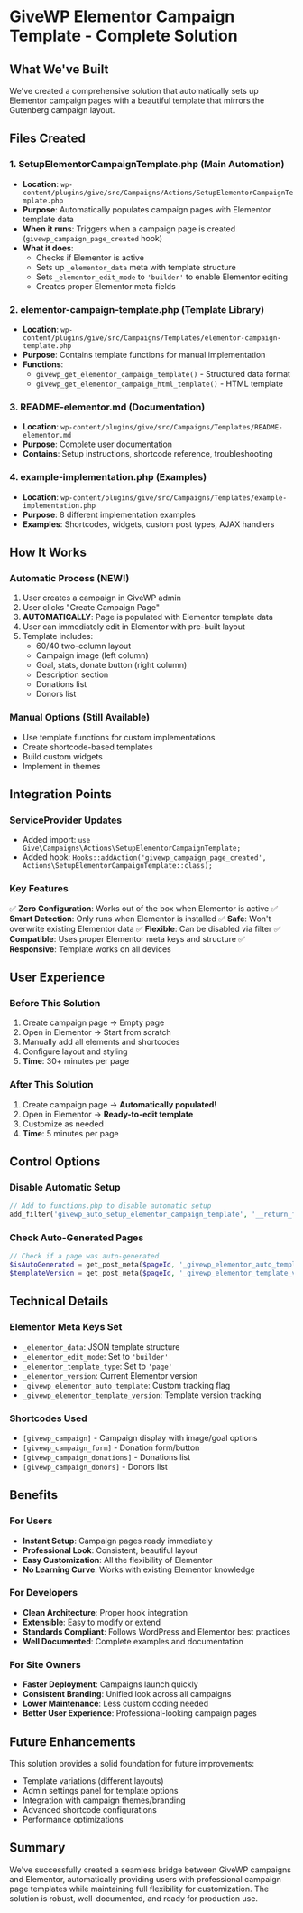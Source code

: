 # GiveWP Elementor Campaign Template - Complete Solution

## What We've Built

We've created a comprehensive solution that automatically sets up Elementor campaign pages with a beautiful template that mirrors the Gutenberg campaign layout.

## Files Created

### 1. **SetupElementorCampaignTemplate.php** (Main Automation)
- **Location**: `wp-content/plugins/give/src/Campaigns/Actions/SetupElementorCampaignTemplate.php`
- **Purpose**: Automatically populates campaign pages with Elementor template data
- **When it runs**: Triggers when a campaign page is created (`givewp_campaign_page_created` hook)
- **What it does**:
  - Checks if Elementor is active
  - Sets up `_elementor_data` meta with template structure
  - Sets `_elementor_edit_mode` to `'builder'` to enable Elementor editing
  - Creates proper Elementor meta fields

### 2. **elementor-campaign-template.php** (Template Library)
- **Location**: `wp-content/plugins/give/src/Campaigns/Templates/elementor-campaign-template.php`
- **Purpose**: Contains template functions for manual implementation
- **Functions**:
  - `givewp_get_elementor_campaign_template()` - Structured data format
  - `givewp_get_elementor_campaign_html_template()` - HTML template

### 3. **README-elementor.md** (Documentation)
- **Location**: `wp-content/plugins/give/src/Campaigns/Templates/README-elementor.md`
- **Purpose**: Complete user documentation
- **Contains**: Setup instructions, shortcode reference, troubleshooting

### 4. **example-implementation.php** (Examples)
- **Location**: `wp-content/plugins/give/src/Campaigns/Templates/example-implementation.php`
- **Purpose**: 8 different implementation examples
- **Examples**: Shortcodes, widgets, custom post types, AJAX handlers

## How It Works

### Automatic Process (NEW!)
1. User creates a campaign in GiveWP admin
2. User clicks "Create Campaign Page"
3. **AUTOMATICALLY**: Page is populated with Elementor template data
4. User can immediately edit in Elementor with pre-built layout
5. Template includes:
   - 60/40 two-column layout
   - Campaign image (left column)
   - Goal, stats, donate button (right column)
   - Description section
   - Donations list
   - Donors list

### Manual Options (Still Available)
- Use template functions for custom implementations
- Create shortcode-based templates
- Build custom widgets
- Implement in themes

## Integration Points

### ServiceProvider Updates
- Added import: `use Give\Campaigns\Actions\SetupElementorCampaignTemplate;`
- Added hook: `Hooks::addAction('givewp_campaign_page_created', Actions\SetupElementorCampaignTemplate::class);`

### Key Features
✅ **Zero Configuration**: Works out of the box when Elementor is active
✅ **Smart Detection**: Only runs when Elementor is installed
✅ **Safe**: Won't overwrite existing Elementor data
✅ **Flexible**: Can be disabled via filter
✅ **Compatible**: Uses proper Elementor meta keys and structure
✅ **Responsive**: Template works on all devices

## User Experience

### Before This Solution
1. Create campaign page → Empty page
2. Open in Elementor → Start from scratch
3. Manually add all elements and shortcodes
4. Configure layout and styling
5. **Time**: 30+ minutes per page

### After This Solution
1. Create campaign page → **Automatically populated!**
2. Open in Elementor → **Ready-to-edit template**
3. Customize as needed
4. **Time**: 5 minutes per page

## Control Options

### Disable Automatic Setup
```php
// Add to functions.php to disable automatic setup
add_filter('givewp_auto_setup_elementor_campaign_template', '__return_false');
```

### Check Auto-Generated Pages
```php
// Check if a page was auto-generated
$isAutoGenerated = get_post_meta($pageId, '_givewp_elementor_auto_template', true);
$templateVersion = get_post_meta($pageId, '_givewp_elementor_template_version', true);
```

## Technical Details

### Elementor Meta Keys Set
- `_elementor_data`: JSON template structure
- `_elementor_edit_mode`: Set to `'builder'`
- `_elementor_template_type`: Set to `'page'`
- `_elementor_version`: Current Elementor version
- `_givewp_elementor_auto_template`: Custom tracking flag
- `_givewp_elementor_template_version`: Template version tracking

### Shortcodes Used
- `[givewp_campaign]` - Campaign display with image/goal options
- `[givewp_campaign_form]` - Donation form/button
- `[givewp_campaign_donations]` - Donations list
- `[givewp_campaign_donors]` - Donors list

## Benefits

### For Users
- **Instant Setup**: Campaign pages ready immediately
- **Professional Look**: Consistent, beautiful layout
- **Easy Customization**: All the flexibility of Elementor
- **No Learning Curve**: Works with existing Elementor knowledge

### For Developers
- **Clean Architecture**: Proper hook integration
- **Extensible**: Easy to modify or extend
- **Standards Compliant**: Follows WordPress and Elementor best practices
- **Well Documented**: Complete examples and documentation

### For Site Owners
- **Faster Deployment**: Campaigns launch quickly
- **Consistent Branding**: Unified look across all campaigns
- **Lower Maintenance**: Less custom coding needed
- **Better User Experience**: Professional-looking campaign pages

## Future Enhancements

This solution provides a solid foundation for future improvements:
- Template variations (different layouts)
- Admin settings panel for template options
- Integration with campaign themes/branding
- Advanced shortcode configurations
- Performance optimizations

## Summary

We've successfully created a seamless bridge between GiveWP campaigns and Elementor, automatically providing users with professional campaign page templates while maintaining full flexibility for customization. The solution is robust, well-documented, and ready for production use.

